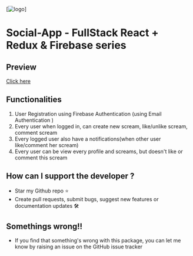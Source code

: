 [![logo](https://fiverr-res.cloudinary.com/images/t_main1,q_auto,f_auto/gigs/119555635/original/c133f83fa76fabfac90ce439c10b0b760b0a8d4f/do-react-redux-firebase-development.jpg)]

# Social-App - FullStack React + Redux & Firebase series

## Preview
[Click here](https://social-app-59da7.firebaseapp.com/)

## Functionalities
1.  User Registration using Firebase Authentication (using Email Authentication )
2. Every user when logged in, can create new scream, like/unlike scream, comment scream
3. Every logged user also have a notifications(when other user like/comment her scream)
4. Every user can be view every profile and screams, but doesn't like or comment this scream

## How can I support the developer ?

* Star my Github repo ⭐
* Create pull requests, submit bugs, suggest new features or documentation updates 🛠

## Somethings wrong!!

- If you find that something's wrong with this package, you can let me know by raising an issue on the GitHub issue tracker
